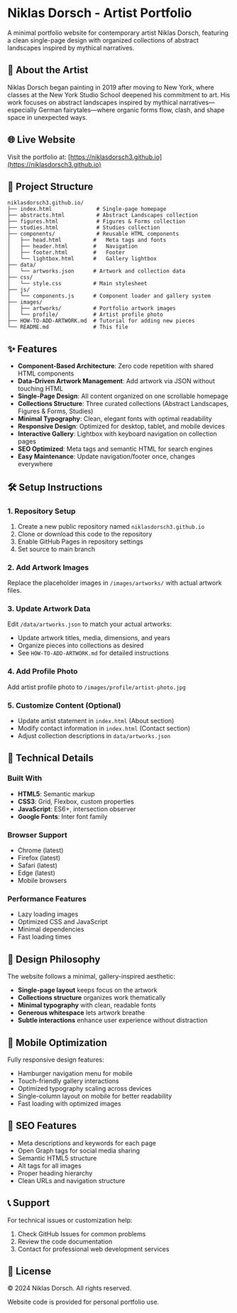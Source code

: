 # Niklas Dorsch - Artist Portfolio

A minimal portfolio website for contemporary artist Niklas Dorsch, featuring a clean single-page design with organized collections of abstract landscapes inspired by mythical narratives.

## 🎨 About the Artist

Niklas Dorsch began painting in 2019 after moving to New York, where classes at the New York Studio School deepened his commitment to art. His work focuses on abstract landscapes inspired by mythical narratives—especially German fairytales—where organic forms flow, clash, and shape space in unexpected ways.

## 🌐 Live Website

Visit the portfolio at: [https://niklasdorsch3.github.io](https://niklasdorsch3.github.io)

## 📁 Project Structure

```
niklasdorsch3.github.io/
├── index.html              # Single-page homepage
├── abstracts.html          # Abstract Landscapes collection
├── figures.html            # Figures & Forms collection  
├── studies.html            # Studies collection
├── components/             # Reusable HTML components
│   ├── head.html          #   Meta tags and fonts
│   ├── header.html        #   Navigation
│   ├── footer.html        #   Footer
│   └── lightbox.html      #   Gallery lightbox
├── data/
│   └── artworks.json      # Artwork and collection data
├── css/
│   └── style.css          # Main stylesheet
├── js/
│   └── components.js      # Component loader and gallery system
├── images/
│   ├── artworks/          # Portfolio artwork images
│   └── profile/           # Artist profile photo
├── HOW-TO-ADD-ARTWORK.md  # Tutorial for adding new pieces
└── README.md              # This file
```

## ✨ Features

- **Component-Based Architecture**: Zero code repetition with shared HTML components
- **Data-Driven Artwork Management**: Add artwork via JSON without touching HTML
- **Single-Page Design**: All content organized on one scrollable homepage  
- **Collections Structure**: Three curated collections (Abstract Landscapes, Figures & Forms, Studies)
- **Minimal Typography**: Clean, elegant fonts with optimal readability
- **Responsive Design**: Optimized for desktop, tablet, and mobile devices
- **Interactive Gallery**: Lightbox with keyboard navigation on collection pages
- **SEO Optimized**: Meta tags and semantic HTML for search engines
- **Easy Maintenance**: Update navigation/footer once, changes everywhere

## 🛠️ Setup Instructions

### 1. Repository Setup
1. Create a new public repository named `niklasdorsch3.github.io`
2. Clone or download this code to the repository
3. Enable GitHub Pages in repository settings
4. Set source to main branch

### 2. Add Artwork Images
Replace the placeholder images in `/images/artworks/` with actual artwork files.

### 3. Update Artwork Data
Edit `/data/artworks.json` to match your actual artworks:
- Update artwork titles, media, dimensions, and years
- Organize pieces into collections as desired
- See `HOW-TO-ADD-ARTWORK.md` for detailed instructions

### 4. Add Profile Photo
Add artist profile photo to `/images/profile/artist-photo.jpg`

### 5. Customize Content (Optional)
- Update artist statement in `index.html` (About section)  
- Modify contact information in `index.html` (Contact section)
- Adjust collection descriptions in `data/artworks.json`

## 🔧 Technical Details

### Built With
- **HTML5**: Semantic markup
- **CSS3**: Grid, Flexbox, custom properties
- **JavaScript**: ES6+, intersection observer
- **Google Fonts**: Inter font family

### Browser Support
- Chrome (latest)
- Firefox (latest)
- Safari (latest)
- Edge (latest)
- Mobile browsers

### Performance Features
- Lazy loading images
- Optimized CSS and JavaScript
- Minimal dependencies
- Fast loading times

## 🎨 Design Philosophy

The website follows a minimal, gallery-inspired aesthetic:
- **Single-page layout** keeps focus on the artwork
- **Collections structure** organizes work thematically
- **Minimal typography** with clean, readable fonts
- **Generous whitespace** lets artwork breathe
- **Subtle interactions** enhance user experience without distraction

## 📱 Mobile Optimization

Fully responsive design features:
- Hamburger navigation menu for mobile
- Touch-friendly gallery interactions
- Optimized typography scaling across devices
- Single-column layout on mobile for better readability
- Fast loading with optimized images

## 🎯 SEO Features

- Meta descriptions and keywords for each page
- Open Graph tags for social media sharing
- Semantic HTML5 structure
- Alt tags for all images
- Proper heading hierarchy
- Clean URLs and navigation structure

## 📞 Support

For technical issues or customization help:
1. Check GitHub Issues for common problems
2. Review the code documentation
3. Contact for professional web development services

## 📄 License

© 2024 Niklas Dorsch. All rights reserved.

Website code is provided for personal portfolio use.